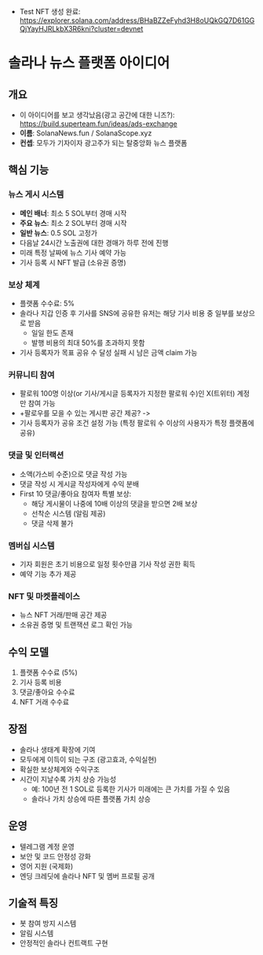- Test NFT 생성 완료: https://explorer.solana.com/address/BHaBZZeFyhd3H8oUQkGQ7D61GGQjYayHJRLkbX3R6kni?cluster=devnet



# 솔라나 뉴스 플랫폼 아이디어

## 개요
- 이 아이디어를 보고 생각났음(광고 공간에 대한 니즈?): https://build.superteam.fun/ideas/ads-exchange
- **이름**: SolanaNews.fun / SolanaScope.xyz
- **컨셉**: 모두가 기자이자 광고주가 되는 탈중앙화 뉴스 플랫폼

## 핵심 기능

### 뉴스 게시 시스템
- **메인 배너**: 최소 5 SOL부터 경매 시작
- **주요 뉴스**: 최소 2 SOL부터 경매 시작
- **일반 뉴스**: 0.5 SOL 고정가
- 다음날 24시간 노출권에 대한 경매가 하루 전에 진행
- 미래 특정 날짜에 뉴스 기사 예약 가능
- 기사 등록 시 NFT 발급 (소유권 증명)

### 보상 체계
- 플랫폼 수수료: 5%
- 솔라나 지갑 인증 후 기사를 SNS에 공유한 유저는 해당 기사 비용 중 일부를 보상으로 받음
  - 일일 한도 존재
  - 발행 비용의 최대 50%를 초과하지 못함
- 기사 등록자가 목표 공유 수 달성 실패 시 남은 금액 claim 가능

### 커뮤니티 참여
- 팔로워 100명 이상(or 기사/게시글 등록자가 지정한 팔로워 수)인 X(트위터) 계정만 참여 가능 
- +팔로우를 모을 수 있는 게시판 공간 제공? -> 
- 기사 등록자가 공유 조건 설정 가능 (특정 팔로워 수 이상의 사용자가 특정 플랫폼에 공유)

### 댓글 및 인터랙션
- 소액(가스비 수준)으로 댓글 작성 가능
- 댓글 작성 시 게시글 작성자에게 수익 분배
- First 10 댓글/좋아요 참여자 특별 보상:
  - 해당 게시물이 나중에 10배 이상의 댓글을 받으면 2배 보상
  - 선착순 시스템 (알림 제공)
  - 댓글 삭제 불가

### 멤버십 시스템
- 기자 회원은 초기 비용으로 일정 횟수만큼 기사 작성 권한 획득
- 예약 기능 추가 제공

### NFT 및 마켓플레이스
- 뉴스 NFT 거래/판매 공간 제공
- 소유권 증명 및 트랜잭션 로그 확인 가능

## 수익 모델
1. 플랫폼 수수료 (5%)
2. 기사 등록 비용
3. 댓글/좋아요 수수료
4. NFT 거래 수수료

## 장점
- 솔라나 생태계 확장에 기여
- 모두에게 이득이 되는 구조 (광고효과, 수익실현)
- 확실한 보상체계와 수익구조
- 시간이 지날수록 가치 상승 가능성
  - 예: 100년 전 1 SOL로 등록한 기사가 미래에는 큰 가치를 가질 수 있음
  - 솔라나 가치 상승에 따른 플랫폼 가치 상승

## 운영
- 텔레그램 계정 운영
- 보안 및 코드 안정성 강화
- 영어 지원 (국제화)
- 엔딩 크레딧에 솔라나 NFT 및 멤버 프로필 공개

## 기술적 특징
- 봇 참여 방지 시스템
- 알림 시스템
- 안정적인 솔라나 컨트랙트 구현


